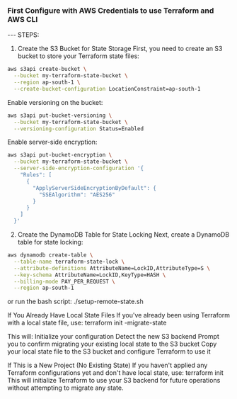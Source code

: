 ### First Configure with AWS Credentials to use Terraform and AWS CLI
--- STEPS: 

1. Create the S3 Bucket for State Storage
First, you need to create an S3 bucket to store your Terraform state files:
```bash
aws s3api create-bucket \
  --bucket my-terraform-state-bucket \
  --region ap-south-1 \
  --create-bucket-configuration LocationConstraint=ap-south-1
```
Enable versioning on the bucket:
```bash
aws s3api put-bucket-versioning \
  --bucket my-terraform-state-bucket \
  --versioning-configuration Status=Enabled
```
Enable server-side encryption:
```bash
aws s3api put-bucket-encryption \
  --bucket my-terraform-state-bucket \
  --server-side-encryption-configuration '{
    "Rules": [
      {
        "ApplyServerSideEncryptionByDefault": {
          "SSEAlgorithm": "AES256"
        }
      }
    ]
  }'
```
2. Create the DynamoDB Table for State Locking
Next, create a DynamoDB table for state locking:
```bash
aws dynamodb create-table \
  --table-name terraform-state-lock \
  --attribute-definitions AttributeName=LockID,AttributeType=S \
  --key-schema AttributeName=LockID,KeyType=HASH \
  --billing-mode PAY_PER_REQUEST \
  --region ap-south-1
```

or run the bash script: ./setup-remote-state.sh

If You Already Have Local State Files
If you've already been using Terraform with a local state file, use:
terraform init -migrate-state

This will:
Initialize your configuration
Detect the new S3 backend
Prompt you to confirm migrating your existing local state to the S3 bucket
Copy your local state file to the S3 bucket and configure Terraform to use it

If This is a New Project (No Existing State)
If you haven't applied any Terraform configurations yet and don't have local state, use:
terraform init
This will initialize Terraform to use your S3 backend for future operations without attempting to migrate any state.

